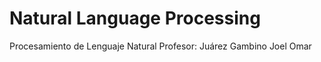 # Natural Language Processing
 Procesamiento de Lenguaje Natural Profesor: Juárez Gambino Joel Omar
